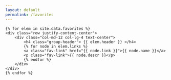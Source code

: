 ```yaml
---
layout: default
permalink: /favorites
---
```

<div class="container d-flex align-items-center justify-content-center">
<div class="container-fluid">

    {% for elem in site.data.favorites %}
    <div class="row justify-content-center">
        <div class="col-md-12 col-lg-4 text-center">
            <h4 class="group-header"> {{ elem.header }} </h4>
            {% for node in elem.links %}
            <a class="fav-link" href="{{ node.link }}">{{ node.name }}</a>
            <p class="fav-link">{{ node.descr }}</p>
            {% endfor %}
        </div>
    </div>
    {% endfor %}


</div>
</div>